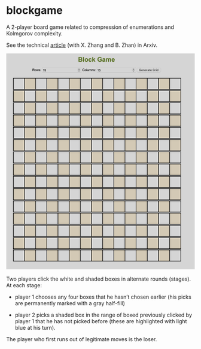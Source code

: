 # blockgame
A 2-player board game related to compression of enumerations and Kolmgorov complexity. 

See the technical [article](https://arxiv.org/abs/2304.03030) (with X. Zhang and B. Zhan) in Arxiv. </br>

<p margin-top="400px" align="center"><img width="600"  src="https://github.com/bob7/blockgame/blob/main/img/evenImgd.png"></p>

Two players click the white and shaded boxes in alternate rounds (stages). At each stage:

- player 1 chooses any four boxes that he hasn’t chosen earlier (his picks are permanently marked with a gray half-fill)

- player 2 picks a shaded box in the range of boxed previously clicked by player 1 that he has not picked before (these are highlighted with light blue at his turn).

The player who first runs out of legitimate moves is the loser.

